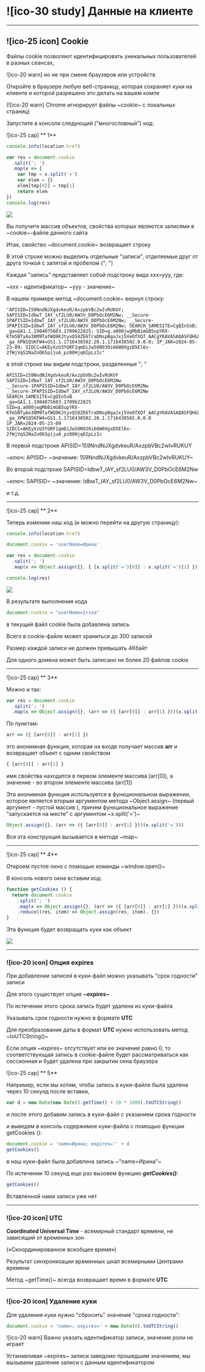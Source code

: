 # ![ico-30 study] Данные на клиенте

_______________________________________

## ![ico-25 icon] Cookie

Файлы cookie позволяют идентифицировать уникальных пользователей в разных сеансах,

![ico-20 warn] но не при смене браузеров или устройств

Откройте в браузере любую веб-страницу, которая сохраняет куки на клиенте и которой разрешено это делать на вашем компе

(![ico-20 warn] Chrome игнорирует файлы ~cookie~ с локальных страниц)

Запустите в консоли следующий ("многословный") код:

![ico-25 cap] ** 1**

~~~js
console.info(location.href)

var res = document.cookie
  .split('; ')
  .map(x => {
    var tmp = x.split('=')
    var elem = {}
    elem[tmp[0]] = tmp[1]
    return elem
})
console.log(res)
~~~

![](illustrations/cookie-01.png)

Вы получите массив объектов, свойства которых являются записями в ~cookie~-файле данного сайта

Итак, свойство ~document.cookie~ возвращает  строку

В этой строке можно выделить отдельные "записи", отделяемые друг от друга точкой с запятой и пробелом ("; ")

Каждая "запись" представляет собой подстроку вида  xxx=yyy,   где:

~xxx - идентификатор~
~yyy - значение~

В нашем примере метод ~document.cookie~  вернул строку:

~~~console
"APISID=159NndNJXgdvkeuR/AxzpbVBc2wIvRUKUY; SAPISID=IdbwT_IAY_sf2LU0/AW3V_D0PbOcE6M2Nw; __Secure-1PAPISID=IdbwT_IAY_sf2LU0/AW3V_D0PbOcE6M2Nw; __Secure-3PAPISID=IdbwT_IAY_sf2LU0/AW3V_D0PbOcE6M2Nw; SEARCH_SAMESITE=CgQIn5oB; _ga=GA1.1.1904075603.1709622825; SID=g.a000jwgMbBimGB5upYRX-Kfm5BTyAo30M9TafWQ9KJtyvQS8ZE6TraDNspBgaJxj5VeOfXQf_AACgYKAVASAQASFQHGX2MiqbKoB4jjXV_qJznlPC98jRoVAUF8yKo48nGZIgpwi8HEi7bCtzzH0076; _ga_XPW1QSKFW4=GS1.1.1716438502.20.1.1716438502.0.0.0; 1P_JAR=2024-05-23-09; SIDCC=AKEyXzU3YGRF1qmDi2w50N930i66W0XgsD5El6v-2fWjVqS2NaZoO65pijuA_pz80Hjq6IpLzIc"
~~~

в этой строке мы видим подстроки, разделенные "; "

~~~console
APISID=159NndNJXgdvkeuR/AxzpbVBc2wIvRUKUY
SAPISID=IdbwT_IAY_sf2LU0/AW3V_D0PbOcE6M2Nw
__Secure-1PAPISID=IdbwT_IAY_sf2LU0/AW3V_D0PbOcE6M2Nw
__Secure-3PAPISID=IdbwT_IAY_sf2LU0/AW3V_D0PbOcE6M2Nw
SEARCH_SAMESITE=CgQIn5oB
_ga=GA1.1.1904075603.1709622825
SID=g.a000jwgMbBimGB5upYRX-Kfm5BTyAo30M9TafWQ9KJtyvQS8ZE6TraDNspBgaJxj5VeOfXQf_AACgYKAVASAQASFQHGX2MiqbKoB4jjXV_qJznlPC98jRoVAUF8yKo48nGZIgpwi8HEi7bCtzzH0076
_ga_XPW1QSKFW4=GS1.1.1716438502.20.1.1716438502.0.0.0
1P_JAR=2024-05-23-09
SIDCC=AKEyXzU3YGRF1qmDi2w50N930i66W0XgsD5El6v-2fWjVqS2NaZoO65pijuA_pz80Hjq6IpLzIc
~~~

В первой подстроке APISID=159NndNJXgdvkeuR/AxzpbVBc2wIvRUKUY

~ключ:      APISID~
~значение:  159NndNJXgdvkeuR/AxzpbVBc2wIvRUKUY~

Во второй подстроке SAPISID=IdbwT_IAY_sf2LU0/AW3V_D0PbOcE6M2Nw

~ключ:      SAPISID~
~значение:  IdbwT_IAY_sf2LU0/AW3V_D0PbOcE6M2Nw~

и т.д.

____________________________

![ico-25 cap] ** 2**

Теперь изменим наш код (и можно перейти на другую страницу):

~~~js
console.info(location.href)

document.cookie = 'userName=Ирина'

var res = document.cookie
  .split('; ')
  .map(x => Object.assign({}, { [x.split('=')[0]] : x.split('=')[1] }))

console.log(res)
~~~

![](illustrations/cookie-02.png)

В результате выполнения кода

~~~js
document.cookie = "userName=Irina"
~~~

в текущий файл cookie была добавлена запись

Всего в  cookie-файле  может храниться до 300 записей

Размер каждой записи не должен превышать 4Кбайт

Для одного домена может быть записано не более 20 файлов cookie

_____________________________

![ico-25 cap] ** 3**

Можно и так:

~~~js
var res = document.cookie
  .split('; ')
  .map(x => Object.assign({}, (arr => ({ [arr[0]] : arr[1] }))(x.split('='))))
~~~

По пунктам:

~~~js
arr => ({ [arr[0]] : arr[1] })
~~~

это анонимная функция, которая на входе получает массив **arr** и возвращает объект с одним свойством

~~~js
{ [arr[0]] : arr[1] }
~~~

имя свойства находится в первом элементе массива (arr[0]),
а значение - во втором элементе массива (arr[1])

Эта анонимная функция используется в функциональном выражении, которое является вторым аргументом метода ~Object.assign~
(первый аргумент - пустой массив ),
причем функциональное выражение "запускается на месте" с аргументом  ~x.split('=')~

~~~js
Object.assign({}, (arr => ({ [arr[0]] : arr[1] }))(x.split('=')))
~~~

Вся эта конструкция вызывается в методе ~map~

_________________________________

![ico-25 cap] ** 4**

Откроем пустое окно с помощью команды ~window.open()~

В консоль нового окна вставим код:

~~~js
function getCookies () {
  return document.cookie
    .split('; ')
    .map(x => Object.assign({}, (arr => ({ [arr[0]] : arr[1] }))(x.split('='))))
    .reduce((res, item) => Object.assign(res, item), {})
}
~~~

Эта функция будет возвращать куки как объект

![](illustrations/cookie-03.png)

___________________________________

### ![ico-20 icon] Опция expires

При добавлении записей в куки-файл можно указывать "срок годности" записи

Для этого существует опция **~expires~**

По истечении этого срока запись будет удалена из куки-файла

Указывать срок годности нужно в формате  **UTC**

Для преобразования даты в формат  **UTC**  нужно использовать метод  ~toUTCString()~

Если опция ~expires~ отсутствует или ее значение равно 0, то соответствующая запись в cookie-файле будет рассматриваться как сессионная и будет удалена при закрытии окна браузера


![ico-25 cap] ** 5**

Например, если мы хотим, чтобы запись в куки-файле была удалена через 10 секунд после вставки,

~~~js
var d = new Date(new Date().getTime() + 10 * 1000).toUTCString()
~~~

и после этого добавим запись в куки-файл c указанием срока годности

и выведем в консоль содержимое куки-файла с помощью функции getCookies ():

~~~js
document.cookie = 'name=Ирина; expires='' + d
getCookies()
~~~

в наш куки-файл была добавлена запись ~"name=Ирина"~

По истечении 10 секунд еще раз вызовем функцию **_getCookies()_**:

~~~js
getCookies()
~~~

Вставленной нами записи уже нет

______________________________

### ![ico-20 icon] UTC

**Coordinated Universal Time** - всемирный стандарт времени, не зависящий от временных зон

(«Скоординированное всеобщее время»)

Результат синхронизации временных шкал всемирными Центрами времени

Метод ~getTime()~  всегда возвращает время в формате **UTC**

_______________________

### ![ico-20 icon] Удаление куки

Для удаления куки нужно "сбросить" значение "срока годности":

~~~js
document.cookie = 'name=; expires=' + new Date(0).toUTCString()
~~~

![ico-20 warn] Важно указать идентификатор записи, значение роли не играет

Устанавливая  ~expires~  записи заведомо прошедшим значением, мы вызываем удаление записи с данным идентификатором
